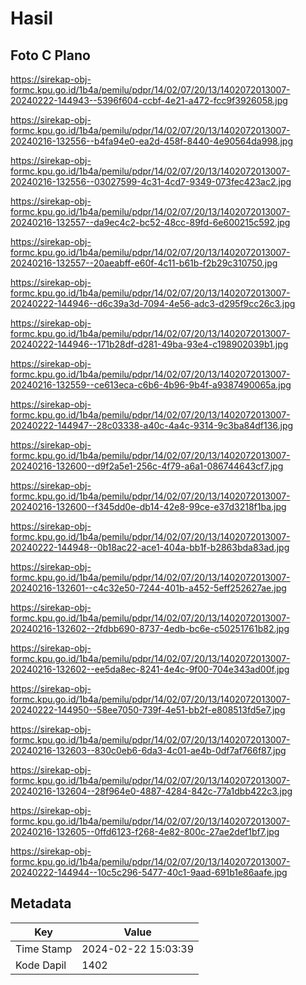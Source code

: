 # Hasil

## Foto C Plano

https://sirekap-obj-formc.kpu.go.id/1b4a/pemilu/pdpr/14/02/07/20/13/1402072013007-20240222-144943--5396f604-ccbf-4e21-a472-fcc9f3926058.jpg

https://sirekap-obj-formc.kpu.go.id/1b4a/pemilu/pdpr/14/02/07/20/13/1402072013007-20240216-132556--b4fa94e0-ea2d-458f-8440-4e90564da998.jpg

https://sirekap-obj-formc.kpu.go.id/1b4a/pemilu/pdpr/14/02/07/20/13/1402072013007-20240216-132556--03027599-4c31-4cd7-9349-073fec423ac2.jpg

https://sirekap-obj-formc.kpu.go.id/1b4a/pemilu/pdpr/14/02/07/20/13/1402072013007-20240216-132557--da9ec4c2-bc52-48cc-89fd-6e600215c592.jpg

https://sirekap-obj-formc.kpu.go.id/1b4a/pemilu/pdpr/14/02/07/20/13/1402072013007-20240216-132557--20aeabff-e60f-4c11-b61b-f2b29c310750.jpg

https://sirekap-obj-formc.kpu.go.id/1b4a/pemilu/pdpr/14/02/07/20/13/1402072013007-20240222-144946--d6c39a3d-7094-4e56-adc3-d295f9cc26c3.jpg

https://sirekap-obj-formc.kpu.go.id/1b4a/pemilu/pdpr/14/02/07/20/13/1402072013007-20240222-144946--171b28df-d281-49ba-93e4-c198902039b1.jpg

https://sirekap-obj-formc.kpu.go.id/1b4a/pemilu/pdpr/14/02/07/20/13/1402072013007-20240216-132559--ce613eca-c6b6-4b96-9b4f-a9387490065a.jpg

https://sirekap-obj-formc.kpu.go.id/1b4a/pemilu/pdpr/14/02/07/20/13/1402072013007-20240222-144947--28c03338-a40c-4a4c-9314-9c3ba84df136.jpg

https://sirekap-obj-formc.kpu.go.id/1b4a/pemilu/pdpr/14/02/07/20/13/1402072013007-20240216-132600--d9f2a5e1-256c-4f79-a6a1-086744643cf7.jpg

https://sirekap-obj-formc.kpu.go.id/1b4a/pemilu/pdpr/14/02/07/20/13/1402072013007-20240216-132600--f345dd0e-db14-42e8-99ce-e37d3218f1ba.jpg

https://sirekap-obj-formc.kpu.go.id/1b4a/pemilu/pdpr/14/02/07/20/13/1402072013007-20240222-144948--0b18ac22-ace1-404a-bb1f-b2863bda83ad.jpg

https://sirekap-obj-formc.kpu.go.id/1b4a/pemilu/pdpr/14/02/07/20/13/1402072013007-20240216-132601--c4c32e50-7244-401b-a452-5eff252627ae.jpg

https://sirekap-obj-formc.kpu.go.id/1b4a/pemilu/pdpr/14/02/07/20/13/1402072013007-20240216-132602--2fdbb690-8737-4edb-bc6e-c50251761b82.jpg

https://sirekap-obj-formc.kpu.go.id/1b4a/pemilu/pdpr/14/02/07/20/13/1402072013007-20240216-132602--ee5da8ec-8241-4e4c-9f00-704e343ad00f.jpg

https://sirekap-obj-formc.kpu.go.id/1b4a/pemilu/pdpr/14/02/07/20/13/1402072013007-20240222-144950--58ee7050-739f-4e51-bb2f-e808513fd5e7.jpg

https://sirekap-obj-formc.kpu.go.id/1b4a/pemilu/pdpr/14/02/07/20/13/1402072013007-20240216-132603--830c0eb6-6da3-4c01-ae4b-0df7af766f87.jpg

https://sirekap-obj-formc.kpu.go.id/1b4a/pemilu/pdpr/14/02/07/20/13/1402072013007-20240216-132604--28f964e0-4887-4284-842c-77a1dbb422c3.jpg

https://sirekap-obj-formc.kpu.go.id/1b4a/pemilu/pdpr/14/02/07/20/13/1402072013007-20240216-132605--0ffd6123-f268-4e82-800c-27ae2def1bf7.jpg

https://sirekap-obj-formc.kpu.go.id/1b4a/pemilu/pdpr/14/02/07/20/13/1402072013007-20240222-144944--10c5c296-5477-40c1-9aad-691b1e86aafe.jpg


## Metadata

| Key        | Value               |
| ---------- | ------------------- |
| Time Stamp | 2024-02-22 15:03:39 |
| Kode Dapil | 1402                |




